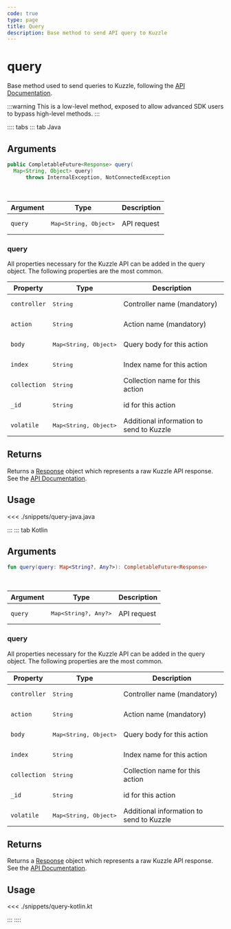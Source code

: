 ```yaml
---
code: true
type: page
title: Query
description: Base method to send API query to Kuzzle
---
```


# query

Base method used to send queries to Kuzzle, following the [API Documentation](/core/2/api).

:::warning
This is a low-level method, exposed to allow advanced SDK users to bypass high-level methods.
:::

:::: tabs
::: tab Java

## Arguments

```java
public CompletableFuture<Response> query(
  Map<String, Object> query)
      throws InternalException, NotConnectedException
```

<br/>

| Argument  | Type              | Description            |
| --------- | ----------------- | ---------------------- |
| `query` | <pre>Map<String, Object></pre> | API request    |

### query

All properties necessary for the Kuzzle API can be added in the query object.
The following properties are the most common.

| Property     | Type              | Description                              |
| ------------ | ----------------- | ---------------------------------------- |
| `controller` | <pre>String</pre> | Controller name (mandatory)              |
| `action`     | <pre>String</pre> | Action name (mandatory)                  |
| `body`       | <pre>Map<String, Object></pre> | Query body for this action               |
| `index`      | <pre>String</pre> | Index name for this action               |
| `collection` | <pre>String</pre> | Collection name for this action          |
| `_id`        | <pre>String</pre> | id for this action                       |
| `volatile`   | <pre>Map<String, Object></pre> | Additional information to send to Kuzzle |

## Returns

Returns a [Response](/sdk/jvm/1/core-classes/response) object which represents a raw Kuzzle API response. See the [API Documentation](/core/2/api).

## Usage

<<< ./snippets/query-java.java

:::
::: tab Kotlin

## Arguments

```kotlin
fun query(query: Map<String?, Any?>): CompletableFuture<Response>
```

<br/>

| Argument  | Type              | Description            |
| --------- | ----------------- | ---------------------- |
| `query` | <pre>Map<String?, Any?></pre> | API request    |

### query

All properties necessary for the Kuzzle API can be added in the query object.
The following properties are the most common.

| Property     | Type              | Description                              |
| ------------ | ----------------- | ---------------------------------------- |
| `controller` | <pre>String</pre> | Controller name (mandatory)              |
| `action`     | <pre>String</pre> | Action name (mandatory)                  |
| `body`       | <pre>Map<String, Object></pre> | Query body for this action               |
| `index`      | <pre>String</pre> | Index name for this action               |
| `collection` | <pre>String</pre> | Collection name for this action          |
| `_id`        | <pre>String</pre> | id for this action                       |
| `volatile`   | <pre>Map<String, Object></pre> | Additional information to send to Kuzzle |

## Returns

Returns a [Response](/sdk/jvm/1/core-classes/response) object which represents a raw Kuzzle API response. See the [API Documentation](/core/2/api).

## Usage

<<< ./snippets/query-kotlin.kt

:::
::::